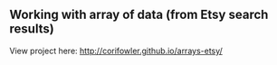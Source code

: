 ## Working with array of data (from Etsy search results)

View project here: http://corifowler.github.io/arrays-etsy/
